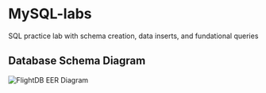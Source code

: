 # MySQL-labs
SQL practice lab with schema creation, data inserts, and fundational queries

## Database Schema Diagram

![FlightDB EER Diagram](err_diagram_flights.png)
